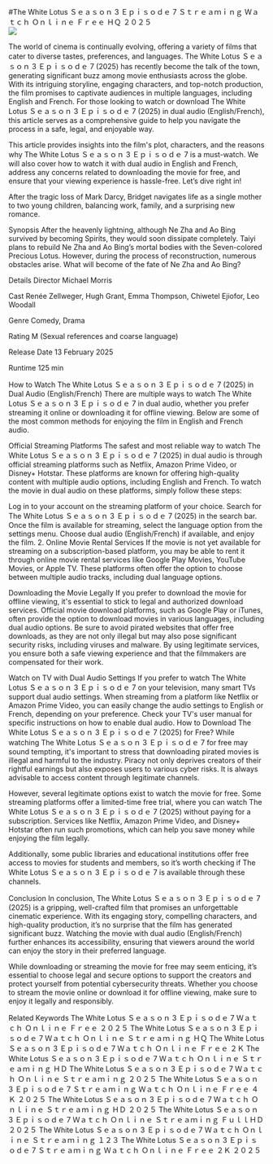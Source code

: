 #The White Lotus Ｓｅａｓｏｎ 3 Ｅｐｉｓｏｄｅ 7 Ｓｔｒｅａｍｉｎｇ Ｗａｔｃｈ Ｏｎｌｉｎｅ Ｆｒｅｅ ＨＱ ２０２５  
[![](https://i.imgur.com/qSNzIqt.png)](https://movie.rssnews.media/FImVCCXb.php)  
  
The world of cinema is continually evolving, offering a variety of films that cater to diverse tastes, preferences, and languages. The White Lotus Ｓｅａｓｏｎ 3 Ｅｐｉｓｏｄｅ 7 (2025) has recently become the talk of the town, generating significant buzz among movie enthusiasts across the globe. With its intriguing storyline, engaging characters, and top-notch production, the film promises to captivate audiences in multiple languages, including English and French. For those looking to watch or download The White Lotus Ｓｅａｓｏｎ 3 Ｅｐｉｓｏｄｅ 7 (2025) in dual audio (English/French), this article serves as a comprehensive guide to help you navigate the process in a safe, legal, and enjoyable way.

This article provides insights into the film's plot, characters, and the reasons why The White Lotus Ｓｅａｓｏｎ 3 Ｅｐｉｓｏｄｅ 7 is a must-watch. We will also cover how to watch it with dual audio in English and French, address any concerns related to downloading the movie for free, and ensure that your viewing experience is hassle-free. Let’s dive right in!

After the tragic loss of Mark Darcy, Bridget navigates life as a single mother to two young children, balancing work, family, and a surprising new romance.

Synopsis
After the heavenly lightning, although Ne Zha and Ao Bing survived by becoming Spirits, they would soon dissipate completely. Taiyi plans to rebuild Ne Zha and Ao Bing’s mortal bodies with the Seven-colored Precious Lotus. However, during the process of reconstruction, numerous obstacles arise. What will become of the fate of Ne Zha and Ao Bing?

Details
Director Michael Morris

Cast Renée Zellweger, Hugh Grant, Emma Thompson, Chiwetel Ejiofor, Leo Woodall

Genre Comedy, Drama

Rating M (Sexual references and coarse language)

Release Date 13 February 2025

Runtime 125 min

How to Watch The White Lotus Ｓｅａｓｏｎ 3 Ｅｐｉｓｏｄｅ 7 (2025) in Dual Audio (English/French)
There are multiple ways to watch The White Lotus Ｓｅａｓｏｎ 3 Ｅｐｉｓｏｄｅ 7 in dual audio, whether you prefer streaming it online or downloading it for offline viewing. Below are some of the most common methods for enjoying the film in English and French audio.

Official Streaming Platforms The safest and most reliable way to watch The White Lotus Ｓｅａｓｏｎ 3 Ｅｐｉｓｏｄｅ 7 (2025) in dual audio is through official streaming platforms such as Netflix, Amazon Prime Video, or Disney+ Hotstar. These platforms are known for offering high-quality content with multiple audio options, including English and French.
To watch the movie in dual audio on these platforms, simply follow these steps:

Log in to your account on the streaming platform of your choice. Search for The White Lotus Ｓｅａｓｏｎ 3 Ｅｐｉｓｏｄｅ 7 (2025) in the search bar. Once the film is available for streaming, select the language option from the settings menu. Choose dual audio (English/French) if available, and enjoy the film. 2. Online Movie Rental Services If the movie is not yet available for streaming on a subscription-based platform, you may be able to rent it through online movie rental services like Google Play Movies, YouTube Movies, or Apple TV. These platforms often offer the option to choose between multiple audio tracks, including dual language options.

Downloading the Movie Legally If you prefer to download the movie for offline viewing, it's essential to stick to legal and authorized download services. Official movie download platforms, such as Google Play or iTunes, often provide the option to download movies in various languages, including dual audio options.
Be sure to avoid pirated websites that offer free downloads, as they are not only illegal but may also pose significant security risks, including viruses and malware. By using legitimate services, you ensure both a safe viewing experience and that the filmmakers are compensated for their work.

Watch on TV with Dual Audio Settings If you prefer to watch The White Lotus Ｓｅａｓｏｎ 3 Ｅｐｉｓｏｄｅ 7 on your television, many smart TVs support dual audio settings. When streaming from a platform like Netflix or Amazon Prime Video, you can easily change the audio settings to English or French, depending on your preference. Check your TV's user manual for specific instructions on how to enable dual audio.
How to Download The White Lotus Ｓｅａｓｏｎ 3 Ｅｐｉｓｏｄｅ 7 (2025) for Free?
While watching The White Lotus Ｓｅａｓｏｎ 3 Ｅｐｉｓｏｄｅ 7 for free may sound tempting, it's important to stress that downloading pirated movies is illegal and harmful to the industry. Piracy not only deprives creators of their rightful earnings but also exposes users to various cyber risks. It is always advisable to access content through legitimate channels.

However, several legitimate options exist to watch the movie for free. Some streaming platforms offer a limited-time free trial, where you can watch The White Lotus Ｓｅａｓｏｎ 3 Ｅｐｉｓｏｄｅ 7 (2025) without paying for a subscription. Services like Netflix, Amazon Prime Video, and Disney+ Hotstar often run such promotions, which can help you save money while enjoying the film legally.

Additionally, some public libraries and educational institutions offer free access to movies for students and members, so it’s worth checking if The White Lotus Ｓｅａｓｏｎ 3 Ｅｐｉｓｏｄｅ 7 is available through these channels.

Conclusion
In conclusion, The White Lotus Ｓｅａｓｏｎ 3 Ｅｐｉｓｏｄｅ 7 (2025) is a gripping, well-crafted film that promises an unforgettable cinematic experience. With its engaging story, compelling characters, and high-quality production, it’s no surprise that the film has generated significant buzz. Watching the movie with dual audio (English/French) further enhances its accessibility, ensuring that viewers around the world can enjoy the story in their preferred language.

While downloading or streaming the movie for free may seem enticing, it’s essential to choose legal and secure options to support the creators and protect yourself from potential cybersecurity threats. Whether you choose to stream the movie online or download it for offline viewing, make sure to enjoy it legally and responsibly.

Related Keywords
The White Lotus Ｓｅａｓｏｎ 3 Ｅｐｉｓｏｄｅ 7 Ｗａｔｃｈ Ｏｎｌｉｎｅ Ｆｒｅｅ ２０２５
The White Lotus Ｓｅａｓｏｎ 3 Ｅｐｉｓｏｄｅ 7 Ｗａｔｃｈ Ｏｎｌｉｎｅ Ｓｔｒｅａｍｉｎｇ ＨＱ
The White Lotus Ｓｅａｓｏｎ 3 Ｅｐｉｓｏｄｅ 7 Ｗａｔｃｈ Ｏｎｌｉｎｅ Ｆｒｅｅ ２Ｋ
The White Lotus Ｓｅａｓｏｎ 3 Ｅｐｉｓｏｄｅ 7 Ｗａｔｃｈ Ｏｎｌｉｎｅ Ｓｔｒｅａｍｉｎｇ ＨＤ
The White Lotus Ｓｅａｓｏｎ 3 Ｅｐｉｓｏｄｅ 7 Ｗａｔｃｈ Ｏｎｌｉｎｅ Ｓｔｒｅａｍｉｎｇ ２０２５
The White Lotus Ｓｅａｓｏｎ 3 Ｅｐｉｓｏｄｅ 7 Ｓｔｒｅａｍｉｎｇ Ｗａｔｃｈ Ｏｎｌｉｎｅ Ｆｒｅｅ ４Ｋ ２０２５
The White Lotus Ｓｅａｓｏｎ 3 Ｅｐｉｓｏｄｅ 7 Ｗａｔｃｈ Ｏｎｌｉｎｅ Ｓｔｒｅａｍｉｎｇ ＨＤ ２０２５
The White Lotus Ｓｅａｓｏｎ 3 Ｅｐｉｓｏｄｅ 7 Ｗａｔｃｈ Ｏｎｌｉｎｅ Ｓｔｒｅａｍｉｎｇ ＦｕｌｌＨＤ ２０２５
The White Lotus Ｓｅａｓｏｎ 3 Ｅｐｉｓｏｄｅ 7 Ｗａｔｃｈ Ｏｎｌｉｎｅ Ｓｔｒｅａｍｉｎｇ １２３
The White Lotus Ｓｅａｓｏｎ 3 Ｅｐｉｓｏｄｅ 7 Ｓｔｒｅａｍｉｎｇ Ｗａｔｃｈ Ｏｎｌｉｎｅ Ｆｒｅｅ ２Ｋ ２０２５
